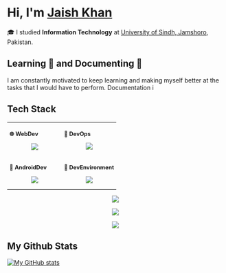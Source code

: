 
# Hi, I'm [Jaish Khan]() 

🎓 I studied **Information Technology** at [University of Sindh, Jamshoro](https://usindh.edu.pk/), Pakistan.


## Learning 🧠 and Documenting 📃

I am constantly motivated to keep learning and making myself better at the tasks that I would have to perform. Documentation i

## Tech Stack

<div class="table-devenvironment">
  <table style="font-size: 11px">
    <tr>
  <td valign="top" width="50%">

### 🌐 WebDev

<p align="center">
	<img src="https://skillicons.dev/icons?i=html,css,js,ts,react,tailwind,nodejs,express,nextjs,astro,postgres,mongodb,redis,wasm,rust,threejs&perline=4"
</p>

  </td>
  <td valign="top" width="50%">

### 🔗 DevOps

<p align="center">
	<img src="https://skillicons.dev/icons?i=git,github,githubactions,gitlab,docker,kubernetes,grafana,prometheus,ansible,terraform,aws,cloudflare&perline=4"
</p>

  </td>
  </tr>
  <tr>
  <td valign="top" width="50%">

### 📱 AndroidDev

<p align="center">
	<img src="https://skillicons.dev/icons?i=androidstudio,kotlin,ktor,java,gradle,sqlite,dart,flutter&perline=4"
</p>

  </td>
  <td valign="top" width="50%">

### 🐧 DevEnvironment

<p align="center">
	<img src="https://skillicons.dev/icons?i=linux,windows,vscode,vim,python,nginx,bash,powershell&perline=4"
</p>

  </td>
  </tr>
  
  </table>
</div>

<p align="center">
	<img src="https://skillicons.dev/icons?i=c,cpp,cs,php,go,lua,zig">
</p>

<p align="center">
	<img src="https://skillicons.dev/icons?i=django,flask,dotnet,laravel,htmx,alpinejs,svelte">
</p>

<p align="center">
	<img src="https://skillicons.dev/icons?i=ps,ai,figma,blender,godot,gtk">
</p>


## My Github Stats

[![My GitHub stats](https://github-readme-stats.vercel.app/api?username=maybejaishkhan)](https://github.com/maybejaishkhan/github-readme-stats)
